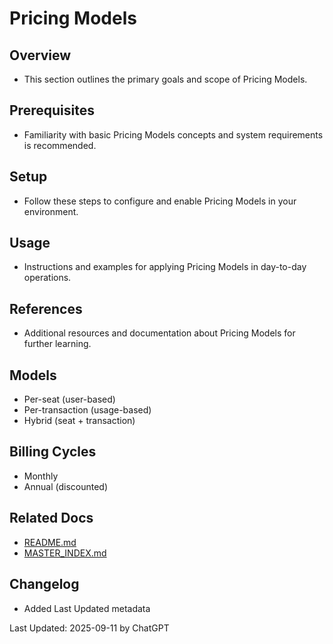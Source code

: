 # Pricing Models

## Overview
- This section outlines the primary goals and scope of Pricing Models.

## Prerequisites
- Familiarity with basic Pricing Models concepts and system requirements is recommended.

## Setup
- Follow these steps to configure and enable Pricing Models in your environment.

## Usage
- Instructions and examples for applying Pricing Models in day-to-day operations.

## References
- Additional resources and documentation about Pricing Models for further learning.


## Models
- Per-seat (user-based)
- Per-transaction (usage-based)
- Hybrid (seat + transaction)

## Billing Cycles
- Monthly
- Annual (discounted)

## Related Docs
- [README.md](README.md)
- [MASTER_INDEX.md](MASTER_INDEX.md)


## Changelog
- Added Last Updated metadata

Last Updated: 2025-09-11 by ChatGPT
